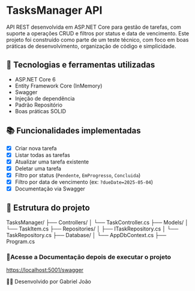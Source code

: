 # TasksManager API

API REST desenvolvida em ASP.NET Core para gestão de tarefas, com suporte a operações CRUD e filtros por status e data de vencimento. Este projeto foi construído como parte de um teste técnico, com foco em boas práticas de desenvolvimento, organização de código e simplicidade.

## 🚀 Tecnologias e ferramentas utilizadas

- ASP.NET Core 6
- Entity Framework Core (InMemory)
- Swagger
- Injeção de dependência
- Padrão Repositório
- Boas práticas SOLID

## 📚 Funcionalidades implementadas

- [x] Criar nova tarefa
- [x] Listar todas as tarefas
- [x] Atualizar uma tarefa existente
- [x] Deletar uma tarefa
- [x] Filtro por status (`Pendente`, `EmProgresso`, `Concluida`)
- [x] Filtro por data de vencimento (ex: `?dueDate=2025-05-04`)
- [x] Documentação via Swagger

## 📁 Estrutura do projeto
TasksManager/
├── Controllers/
│   └── TaskController.cs
├── Models/
│   └── TaskItem.cs
├── Repositories/
│   ├── ITaskRepository.cs
│   └── TaskRepository.cs
├── Database/
│   └── AppDbContext.cs
├── Program.cs

### 📄Acesse a Documentação depois de executar o projeto
[https://localhost:5001/swagger](https://localhost:7106/swagger/index.html)

🧑‍💻 Desenvolvido por Gabriel João
